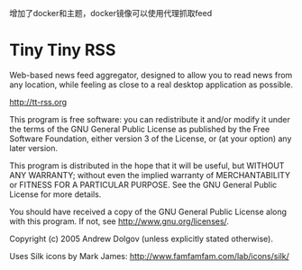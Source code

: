 增加了docker和主题，docker镜像可以使用代理抓取feed

Tiny Tiny RSS
=============

Web-based news feed aggregator, designed to allow you to read news from 
any location, while feeling as close to a real desktop application as possible.

http://tt-rss.org

This program is free software: you can redistribute it and/or modify
it under the terms of the GNU General Public License as published by
the Free Software Foundation, either version 3 of the License, or
(at your option) any later version.

This program is distributed in the hope that it will be useful,
but WITHOUT ANY WARRANTY; without even the implied warranty of
MERCHANTABILITY or FITNESS FOR A PARTICULAR PURPOSE.  See the
GNU General Public License for more details.

You should have received a copy of the GNU General Public License
along with this program.  If not, see <http://www.gnu.org/licenses/>.

Copyright (c) 2005 Andrew Dolgov (unless explicitly stated otherwise).

Uses Silk icons by Mark James: http://www.famfamfam.com/lab/icons/silk/

